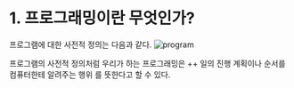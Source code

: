 # 1. 프로그래밍이란 무엇인가?

프로그램에 대한 사전적 정의는 다음과 같다.
![program](https://user-images.githubusercontent.com/119858743/211153354-ca90afc0-44e0-4cc0-ac2d-887d2d645445.PNG)

프로그램의 사전적 정의처럼 우리가 하는 프로그래밍은 ++ 일의 진행 계획이나 순서를 컴퓨터한테 알려주는 행위 를 뜻한다고 할 수 있다.
